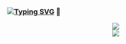 ### [![Typing SVG](https://readme-typing-svg.herokuapp.com?color=17FF1E&lines=Hi+there+this+is+a+coding+raccoon)](https://git.io/typing-svg) 👋

<div align="center"> 
  <img src="https://metrics.lecoq.io/ippanpeopleWillyLin?template=classic&config.timezone=Asia%2FShanghai"> 
</div>
<div align="center"> 
  <img src="https://activity-graph.herokuapp.com/graph?username=ippanpeopleWillyLin&theme=xcode" /> 
</div>


<!--
**ippanpeopleWillyLin/ippanpeopleWillyLin** is a ✨ _special_ ✨ repository because its `README.md` (this file) appears on your GitHub profile.

Here are some ideas to get you started:

- 🔭 I’m currently working on ...
- 🌱 I’m currently learning ...
- 👯 I’m looking to collaborate on ...
- 🤔 I’m looking for help with ...
- 💬 Ask me about ...
- 📫 How to reach me: ...
- 😄 Pronouns: ...
- ⚡ Fun fact: ...
-->
